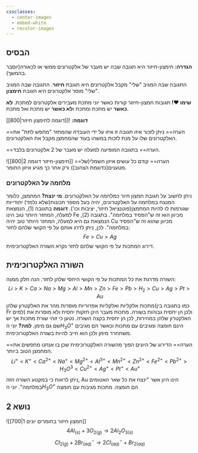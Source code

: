 ```yaml
---
cssclasses:
  - center-images
  - embed-white
  - recolor-images
---
```

## הבסיס
**הגדרה:**
חימצון-חיזור היא תגובה שבה יש מעבר של אלקטרונים ממשי או לכאורה(יוסבר בהמשך).

התגובה שבה המגיב "שלי" מקבל אלקטרונים היא תגובת **חיזור**.
התגובה שבה המגיב "שלי" מוסר אלקטרונים היא תגובת **חימצון**.

**שימו ❤️!** תגובות חמצון-חיזור קורות כאשר יוני מתכת מעבירים אלקטרונים למתכת. **לא כאשר** יש מתכת ומתכת ו**לא כאשר** יש מתכת ואל מתכת.

**דוגמה:**
![[דוגמה לחימצון חיזור|800]]

==הערה==
ניתן לזכור איזו תגובה זו איזו על ידי העובדה שהמחזר "מחפש לתת" את האלקטרונים שלו על מנת לזכות במשהו בעוד שהמחמצן מקבל את האלקטרונים.

==הערה==
בתגובה המופיעה למעלה יש מעבר של 2 אלקטרונים בלבד.

![[חימצון-חיזור דוגמה 2|800]]
==הערה==
קודם כל עושים איזון חשמלי(של מטענים(כדוגמת הצהוב)) ורק אחר כך מגיע איזון החומר.

### מלחמה על האלקטרונים
ניתן לחשוב על תגובת חמצון חיור כמלחמה על האלקטרונים.
**מי ינצח?**
המחמצן, כלומר המנצח במלחמה על האלקטרונים, יהיה בעל מספר תכונות(שלא נלמד) יחודייות שגורמות לו להיות המחמצן(פוטנציאל חיזור, יציבות וכו').
**דוגמה**
בתגובה (1), הנמצאת למעלה, המחזר היותר טוב הינו Fe מכיוון הוא זה ש"הפסיד במלחמה".
בתגובה (2), הנמצאת גם היא למעלה, המחזר היותר טוב יהיה Cu מכיוון שהוא זה ש"הפסיד במלחמה".
לכן, ניתן לדרג אותם על פי הקושי שלהם לחזר:
$$
Fe>Cu>Ag
$$
דירוג המתכות על פי הקושי שלהם לחזר נקרא השורה האלקטרוכימית.
## השורה האלקטרוכימית
השורה מדרגת את כל המתכות על פי הקושי היחסי שלהן לחזר.
הנה חלק ממנה:
$$
Li>K>Ca>Na>Mg>Al>Mn>Zn>Fe>Pb>H_{2}>Cu>Ag>Pt>Au
$$
מתכות אלקליות ואלקליות אפרוריות מוסרות מהר את האלקטרון שלהן(כמו בתגובה בין Fr למים) ולכן הן יחסית גבוהות בשורה.
מתכות מעבר הינן חזקות יחסית ולא מוסרות את האלקטרון שלהן במהירות, לכן הן יחסית בקצה השורה.
נטען כי זוהי שורת מתכות אך יש שם גם מימן. **למה?**
יוני ה$H_{3}O^+$ הינם חומצה ומגיבים עם מתכות וכאשר הם מגיבים משתחרר מימן ולכן הוא חייב להיות בשורה האלקטרוכימית.

==הערה==
הדירוג של היונים הפוך מהשורה האלקטרוכימית שכן בו אנחנו מחפשים את המחמצן הטוב ביותר.
$$
Li^+<K^+<Ca^{2+}<Na^+<Mg^{2+}<Al^{3+}<Mn^{2+}<Zn^{2+}<Fe^{2+}<Pb^{2+}>H_{3}O^3<Cu^{2+}<Ag^+<Pt^+<Au^+
$$
ניתן לראות כי במקטע השורה הזה, Au הינו היון אשר "ינצח את כל שאר האטומים במלחמה".
יוני ה$H_{3}O^+$ הם חומצה. מתכות מגיבות עם חומצה
## נושא 2
![[חמצון חיזור בחומרים יונים 1|700]]
$$
4Al_{(s)}+3O_{2(g)}\to 2Al_{2}O_{3(s)}
$$
$$
Cl_{2(g)}+2Br^{-}_{(aq)}\to 2Cl^-_{(aq)}+Br_{2(aq)}
$$
